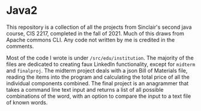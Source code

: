 # Java2
This repository is a collection of all the projects from Sinclair's second java course, CIS 2217, completed in the fall of 2021. Much of this draws from Apache commons CLI. Any code not written by me is credited in the comments.

Most of the code I wrote is under `/src/edu/institution`. The majority of the files are dedicated to creating faux LinkedIn functionality, except for `midterm` and `finalproj`. The midterm project deals with a json Bill of Materials file, reading the items into the program and calculating the total price of all the individual components combined. The final project is an anagrammer that takes a command line text input and returns a list of all possible combinations of the word, with an option to compare the input to a text file of known words.
